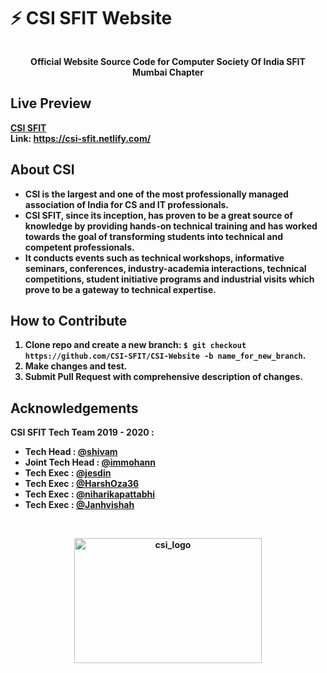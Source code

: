 # ⚡ CSI SFIT Website 

<a href="https://www.csi.sfit.ac.in/"><img src="https://scontent.fbom3-2.fna.fbcdn.net/v/t1.0-9/s960x960/119707500_2771001579849253_1009356067048322269_o.jpg?_nc_cat=102&_nc_sid=e3f864&_nc_ohc=6DCq8Qiq_FQAX_1GhgT&_nc_ht=scontent.fbom3-2.fna&tp=7&oh=1ab72f642f74b3f5e42fe8c185810a94&oe=5F8874E7" align="center"
     alt=""></a>
     
<p align="center">
<b>Official Website Source Code for Computer Society Of India SFIT
<br>Mumbai Chapter<b>
</p>

## Live Preview

<a href="https://csi-sfit.netlify.com/" align="center"
     alt="">CSI SFIT</a><br>
**Link:**  https://csi-sfit.netlify.com/
 
## About CSI

* CSI is the largest and one of the most professionally managed association of India for CS and IT professionals. 
* CSI SFIT, since its inception, has proven to be a great source of knowledge by providing hands-on technical training and has worked towards the goal of transforming students into technical and competent professionals. 
* It conducts events such as technical workshops, informative seminars, conferences, industry-academia interactions, technical competitions, student initiative programs and industrial visits which prove to be a gateway to technical expertise.

**How to Contribute**
---

1. Clone repo and create a new branch: `$ git checkout https://github.com/CSI-SFIT/CSI-Website -b name_for_new_branch`.
2. Make changes and test.
3. Submit Pull Request with comprehensive description of changes.

**Acknowledgements**
---

**CSI SFIT Tech Team 2019 - 2020 :**
+ Tech Head : [@shivam]()
+ Joint Tech Head : [@immohann](https://github.com/immohann)
+ Tech Exec : [@jesdin]( https://github.com/jesdin)
+ Tech Exec : [@HarshOza36](https://github.com/HarshOza36)
+ Tech Exec : [@niharikapattabhi](https://github.com/niharikapattabhi)
+ Tech Exec : [@Janhvishah](https://github.com/Janhvishah)
<br>
<p align="center">
  <a href="https://www.csi.sfit.ac.in/">
    <img src="https://www.csi.sfit.ac.in/logo.png"
         alt="csi_logo" width="300" height="200">
  </a>
</p>
